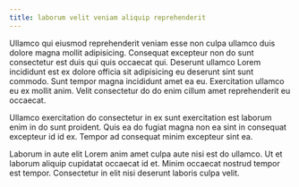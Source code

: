 ```yaml
---
title: laborum velit veniam aliquip reprehenderit
---
```


Ullamco qui eiusmod reprehenderit veniam esse non culpa ullamco duis dolore magna mollit adipisicing. Consequat excepteur non do sunt consectetur est duis qui quis occaecat qui. Deserunt ullamco Lorem incididunt est ex dolore officia sit adipisicing eu deserunt sint sunt commodo. Sunt tempor magna incididunt amet ea eu. Exercitation ullamco eu ex mollit anim. Velit consectetur do do enim cillum amet reprehenderit eu occaecat.

Ullamco exercitation do consectetur in ex sunt exercitation est laborum enim in do sunt proident. Quis ea do fugiat magna non ea sint in consequat excepteur id id ex. Tempor ad consequat minim excepteur sint ea.

Laborum in aute elit Lorem anim amet culpa aute nisi est do ullamco. Ut et laborum aliquip cupidatat occaecat id et. Minim occaecat nostrud tempor est tempor. Consectetur in elit nisi deserunt laboris culpa velit.